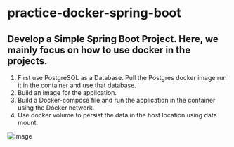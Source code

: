 # practice-docker-spring-boot
## Develop a Simple Spring Boot Project. Here, we mainly focus on how to use docker in the projects. 
1. First use PostgreSQL as a Database. Pull the Postgres docker image run it in the container and use that database.
2. Build an image for the application.
3. Build a Docker-compose file and run the application in the container using the Docker network.
4. Use docker volume to persist the data in the host location using data mount.

![image](https://github.com/samratalamshanto/practice-docker-spring-boot/assets/38380356/f480b00d-ef42-4838-84ee-6208694446ea)
